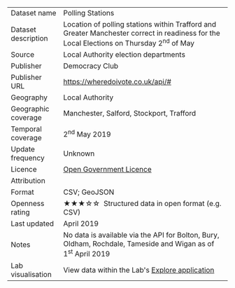 <table>
<tr>
	<td>Dataset name</td>
	<td>Polling Stations</td>
</tr>
<tr>
	<td>Dataset description</td>
	<td>Location of polling stations within Trafford and Greater Manchester correct in readiness for the Local Elections on Thursday 2<sup>nd</sup> of May</td>
</tr>
<tr>
	<td>Source</td>
	<td>Local Authority election departments</td>
</tr>
<tr>
	<td>Publisher</td>
	<td>Democracy Club</td>
</tr>
<tr>
	<td>Publisher URL</td>
	<td><a href="https://wheredoivote.co.uk/api/#">https://wheredoivote.co.uk/api/#</a></td>
</tr>
<tr>
	<td>Geography</td>
	<td>Local Authority</td>
</tr>
<tr>
	<td>Geographic coverage</td>
	<td>Manchester, Salford, Stockport, Trafford</td>
</tr>
<tr>
	<td>Temporal coverage</td>
	<td>2<sup>nd</sup> May 2019</td>
</tr>
<tr>
	<td>Update frequency</td>
	<td>Unknown</td>
</tr>
<tr>
	<td>Licence</td>
	<td><a href="http://www.nationalarchives.gov.uk/doc/open-government-licence/version/3/">Open Government Licence</a></td>
</tr>
<tr>
	<td>Attribution</td>
	<td></td>
</tr>
<tr>
	<td>Format</td>
	<td>CSV; GeoJSON</td>
</tr>
<tr>
	<td>Openness rating</td>
	<td>&#9733&#9733&#9733&#9734&#9734&nbsp; Structured data in open format (e.g. CSV)</td>
</tr>
<tr>
	<td>Last updated</td>
	<td>April 2019</td>
</tr>
<tr>
	<td>Notes</td>
	<td>No data is available via the API for Bolton, Bury, Oldham, Rochdale, Tameside and Wigan as of 1<sup>st</sup> April 2019</td>
</tr>
<tr>
	<td>Lab visualisation</td>
	<td>View data within the Lab's <a href="https://www.trafforddatalab.io/maps/explore/index.html?dataset=polling_stations">Explore application</a></td>
</tr>
</table>
